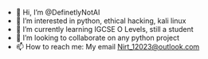 - 👋 Hi, I’m @DefinetlyNotAI
- 👀 I’m interested in python, ethical hacking, kali linux
- 🌱 I’m currently learning IGCSE O Levels, still a student
- 💞️ I’m looking to collaborate on any python project
- 📫 How to reach me: My email Nirt_12023@outlook.com

<!---
DefinetlyNotAI/DefinetlyNotAI is a ✨ special ✨ repository because its `README.md` (this file) appears on your GitHub profile.
You can click the Preview link to take a look at your changes.
--->
